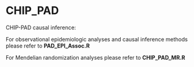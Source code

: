 # CHIP_PAD
CHIP-PAD causal inference: 


For observational epidemiologic analyses and causal inference methods please refer to **PAD_EPI_Assoc.R**


For Mendelian randomization analyses please refer to **CHIP_PAD_MR.R** 
